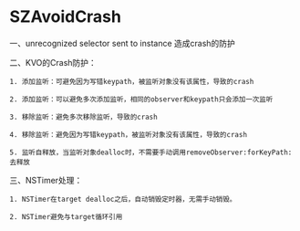 # SZAvoidCrash
一、unrecognized selector sent to instance 造成crash的防护

二、KVO的Crash防护：

    1. 添加监听：可避免因为写错keypath，被监听对象没有该属性，导致的crash
    
    2. 添加监听：可以避免多次添加监听，相同的observer和keypath只会添加一次监听
    
    3. 移除监听：避免多次移除监听，导致的crash
    
    4. 移除监听：避免因为写错keypath，被监听对象没有该属性，导致的crash
    
    5. 监听自释放，当监听对象dealloc时，不需要手动调用removeObserver:forKeyPath:去释放
    
    
三、NSTimer处理：

    1. NSTimer在target dealloc之后，自动销毁定时器，无需手动销毁。
    
    2. NSTimer避免与target循环引用
    
